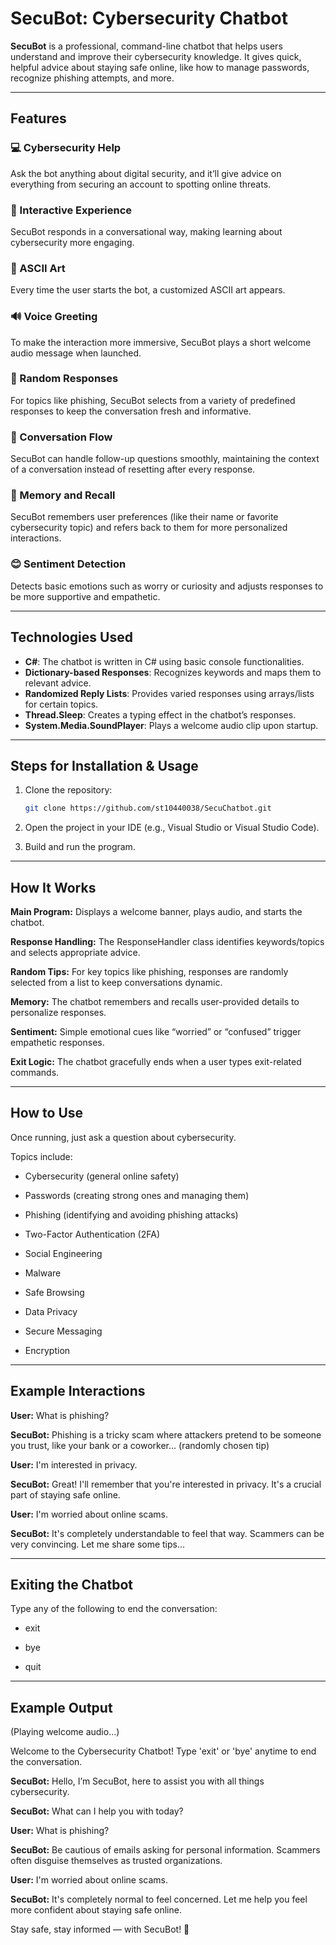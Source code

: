 # SecuBot: Cybersecurity Chatbot

**SecuBot** is a professional, command-line chatbot that helps users understand and improve their cybersecurity knowledge. It gives quick, helpful advice about staying safe online, like how to manage passwords, recognize phishing attempts, and more.

---

## Features

### 💻 Cybersecurity Help
Ask the bot anything about digital security, and it’ll give advice on everything from securing an account to spotting online threats.

### 💬 Interactive Experience
SecuBot responds in a conversational way, making learning about cybersecurity more engaging.

### 🎨 ASCII Art
Every time the user starts the bot, a customized ASCII art appears.

### 🔊 Voice Greeting
To make the interaction more immersive, SecuBot plays a short welcome audio message when launched.

### 🧠 Random Responses
For topics like phishing, SecuBot selects from a variety of predefined responses to keep the conversation fresh and informative.

### 🔄 Conversation Flow
SecuBot can handle follow-up questions smoothly, maintaining the context of a conversation instead of resetting after every response.

### 📝 Memory and Recall
SecuBot remembers user preferences (like their name or favorite cybersecurity topic) and refers back to them for more personalized interactions.

### 😊 Sentiment Detection
Detects basic emotions such as worry or curiosity and adjusts responses to be more supportive and empathetic.

---

## Technologies Used

- **C#**: The chatbot is written in C# using basic console functionalities.
- **Dictionary-based Responses**: Recognizes keywords and maps them to relevant advice.
- **Randomized Reply Lists**: Provides varied responses using arrays/lists for certain topics.
- **Thread.Sleep**: Creates a typing effect in the chatbot’s responses.
- **System.Media.SoundPlayer**: Plays a welcome audio clip upon startup.

---

## Steps for Installation & Usage

1. Clone the repository:
   ```bash
   git clone https://github.com/st10440038/SecuChatbot.git
2. Open the project in your IDE (e.g., Visual Studio or Visual Studio Code).

3. Build and run the program.

---

## How It Works
**Main Program:** Displays a welcome banner, plays audio, and starts the chatbot.

**Response Handling:** The ResponseHandler class identifies keywords/topics and selects appropriate advice.

**Random Tips:** For key topics like phishing, responses are randomly selected from a list to keep conversations dynamic.

**Memory:** The chatbot remembers and recalls user-provided details to personalize responses.

**Sentiment:** Simple emotional cues like “worried” or “confused” trigger empathetic responses.

**Exit Logic:** The chatbot gracefully ends when a user types exit-related commands.

---

## How to Use
Once running, just ask a question about cybersecurity.

Topics include:

- Cybersecurity (general online safety)

- Passwords (creating strong ones and managing them)

- Phishing (identifying and avoiding phishing attacks)

- Two-Factor Authentication (2FA)

- Social Engineering

- Malware

- Safe Browsing

- Data Privacy

- Secure Messaging

- Encryption

---

## Example Interactions

**User:** What is phishing?

**SecuBot:** Phishing is a tricky scam where attackers pretend to be someone you trust, like your bank or a coworker... (randomly chosen tip)

**User:** I'm interested in privacy.

**SecuBot:** Great! I'll remember that you're interested in privacy. It's a crucial part of staying safe online.

**User:** I'm worried about online scams.

**SecuBot:** It's completely understandable to feel that way. Scammers can be very convincing. Let me share some tips...

---

## Exiting the Chatbot
Type any of the following to end the conversation:

- exit

- bye

- quit

---

 ## Example Output
(Playing welcome audio...)


Welcome to the Cybersecurity Chatbot!
Type 'exit' or 'bye' anytime to end the conversation.

**SecuBot:** Hello, I’m SecuBot, here to assist you with all things cybersecurity.

**SecuBot:** What can I help you with today?

**User:** What is phishing?

**SecuBot:** Be cautious of emails asking for personal information. Scammers often disguise themselves as trusted organizations.

**User:** I'm worried about online scams.

**SecuBot:** It's completely normal to feel concerned. Let me help you feel more confident about staying safe online.


Stay safe, stay informed — with SecuBot! 🔐

